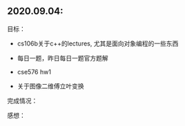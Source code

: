 ## 2020.09.04:

目标：

* cs106b关于c++的lectures, 尤其是面向对象编程的一些东西

* 每日一题，昨日每日一题官方题解

* cse576 hw1

* 关于图像二维傅立叶变换

完成情况：


感想：


